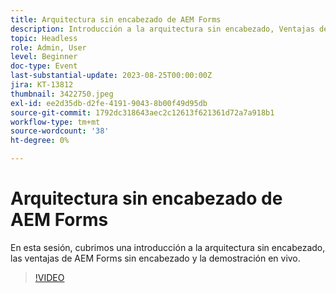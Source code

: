 ```yaml
---
title: Arquitectura sin encabezado de AEM Forms
description: Introducción a la arquitectura sin encabezado, Ventajas de AEM Forms sin encabezado y Demostración en directo.
topic: Headless
role: Admin, User
level: Beginner
doc-type: Event
last-substantial-update: 2023-08-25T00:00:00Z
jira: KT-13812
thumbnail: 3422750.jpeg
exl-id: ee2d35db-d2fe-4191-9043-8b00f49d95db
source-git-commit: 1792dc318643aec2c12613f621361d72a7a918b1
workflow-type: tm+mt
source-wordcount: '38'
ht-degree: 0%

---
```


# Arquitectura sin encabezado de AEM Forms

En esta sesión, cubrimos una introducción a la arquitectura sin encabezado, las ventajas de AEM Forms sin encabezado y la demostración en vivo.

>[!VIDEO](https://video.tv.adobe.com/v/3422750/?learn=on)
